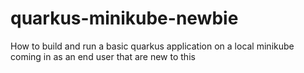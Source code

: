 # quarkus-minikube-newbie
How to build and run a basic quarkus application on a local minikube coming in as an end user that are new to this
